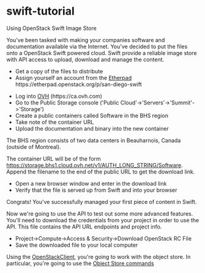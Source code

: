 # swift-tutorial
Using OpenStack Swift Image Store

You've been tasked with making your companies software and documentation available via the Internet. You've decided to put the files onto a OpenStack Swift powered cloud. Swift provide a reliable image store with API access to upload, download and manage the content.

<UL>
<LI>Get a copy of the files to distribute
<LI>Assign yourself an account from the <A HREF="https://etherpad.openstack.org/p/san-diego-swift">Etherpad</A> https://etherpad.openstack.org/p/san-diego-swift
</UL>


<UL>
<LI>Log into <A HREF="https://ca.ovh.com">OVH</A> (https://ca.ovh.com)
<LI>Go to the Public Storage console ('Public Cloud'->'Servers'->'Summit'->'Storage')
<LI>Create a public containers called Software in the BHS region
<LI>Take note of the container URL
<LI>Upload the documentation and binary into the new container
</UL>

The BHS region consists of two data centers in Beauharnois, Canada (outside of Montreal).

The container URL will be of the form https://storage.bhs1.cloud.ovh.net/v1/AUTH_LONG_STRING/Software.
Append the filename to the end of the public URL to get the download link.

<UL>
<LI>Open a new browser window and enter in the download link
<LI>Verify that the file is served up from Swift and into your browser
</UL>

Congrats! You've successfully managed your first piece of content in Swift.

Now we're going to use the API to test out some more advanced features. You'll need to download the credentials from your project in order to use the API. This file contains the API URL endpoints and project info.

<UL>
<LI>Project->Compute->Access & Security->Download OpenStack RC File
<LI>Save the downloaded file to your local computer
</UL>

Using the <A HREF="http://docs.openstack.org/developer/python-openstackclient/" target="new">OpenStackClient</A>, you're going to work with the object store. In particular, you're going to use the <A HREF="http://docs.openstack.org/developer/python-openstackclient/command-objects/object.html" target="new">Object Store commands</A>




